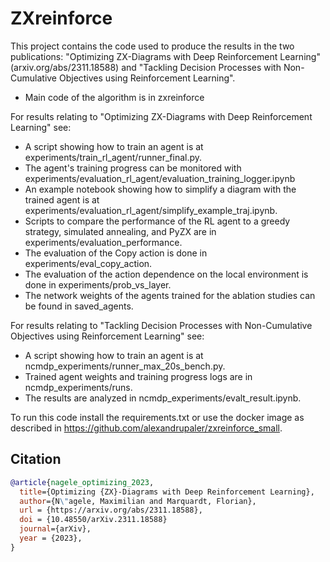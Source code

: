 # ZXreinforce
This project contains the code used to produce the results in the two publications: "Optimizing ZX-Diagrams with Deep Reinforcement Learning" (arxiv.org/abs/2311.18588) and "Tackling Decision Processes with Non-Cumulative Objectives using Reinforcement Learning".

* Main code of the algorithm is in zxreinforce

For results relating to "Optimizing ZX-Diagrams with Deep Reinforcement Learning" see:
* A script showing how to train an agent is at experiments/train_rl_agent/runner_final.py.
* The agent's training progress can be monitored with experiments/evaluation_rl_agent/evaluation_training_logger.ipynb
* An example notebook showing how to simplify a diagram with the trained agent is at experiments/evaluation_rl_agent/simplify_example_traj.ipynb.
* Scripts to compare the performance of the RL agent to a greedy strategy, simulated annealing, and PyZX are in experiments/evaluation_performance.
* The evaluation of the Copy action is done in experiments/eval_copy_action.
* The evaluation of the action dependence on the local environment is done in experiments/prob_vs_layer.
* The network weights of the agents trained for the ablation studies can be found in saved_agents.

For results relating to "Tackling Decision Processes with Non-Cumulative Objectives using Reinforcement Learning" see:
* A script showing how to train an agent is at ncmdp_experiments/runner_max_20s_bench.py.
* Trained agent weights and training progress logs are in ncmdp_experiments/runs.
* The results are analyzed in ncmdp_experiments/evalt_result.ipynb.

To run this code install the requirements.txt or use the docker image as described in https://github.com/alexandrupaler/zxreinforce_small.

## Citation
``` bib
@article{nagele_optimizing_2023,
  title={Optimizing {ZX}-Diagrams with Deep Reinforcement Learning},
  author={N\"agele, Maximilian and Marquardt, Florian},
  url = {https://arxiv.org/abs/2311.18588},
  doi = {10.48550/arXiv.2311.18588}
  journal={arXiv},
  year = {2023},
}
```